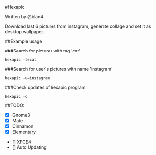 #Hexapic

Written by @blan4

Download last 6 pictures from instagram, generate collage and set it as desktop wallpaper.

##Example usage

###Search for pictures with tag 'cat'

```hexapic -t=cat```

###Search for user's pictures with name 'instagram'

```hexapic -u=instagram```

###Check updates of hexapic program

```hexapic -c```

##TODO:

- [x] Gnome3
- [x] Mate
- [x] Cinnamon
- [x] Elementary 
- [] XFCE4
- [] Auto Updating

